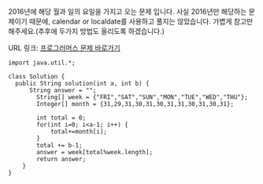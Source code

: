 2016년에 해당 월과 일의 요일을 가지고 오는 문제 입니다.
사실 2016년만 해당하는 문제이기 때문에, calendar or localdate를 사용하고 풀지는 않았습니다.
가볍게 참고만 해주세요.(추후에 두가지 방법도 올리도록 하겠습니다.)

URL 링크: [프로그러머스 문제 바로가기](https://programmers.co.kr/learn/courses/30/lessons/12901?language=java)

```{.java}
import java.util.*;

class Solution {
  public String solution(int a, int b) {
      String answer = "";
        String[] week = {"FRI","SAT","SUN","MON","TUE","WED","THU"};
        Integer[] month = {31,29,31,30,31,30,31,31,30,31,30,31};

        int total = 0;
        for(int i=0; i<a-1; i++) {
            total+=month[i];
        }
        total += b-1;
        answer = week[total%week.length];
        return answer;
    }
}

```
